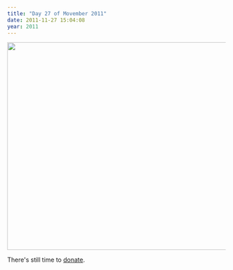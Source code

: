 ```yaml
---
title: "Day 27 of Movember 2011"
date: 2011-11-27 15:04:08
year: 2011
---
```

<img title="movember-27" src="{{'/files/2011/11/movember-27.jpg' | relative_url}}" alt="" width="640" height="480" />

There's still time to <a href="http://mobro.co/gvwilson">donate</a>.
